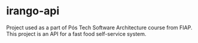 # irango-api
Project used as a part of Pós Tech Software Architecture course from FIAP. This project is an API for a fast food self-service system.
